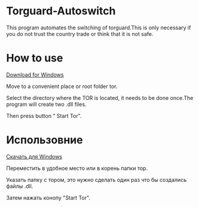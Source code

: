 # Torguard-Autoswitch
This program automates the switching of torguard.This is only necessary if you do not trust the country trade or think that it is not safe.
# How to use
[Download for Windows](https://github.com/loci456/Torguard-Autoswitch/releases/download/1/TSG.exe)

Move to a convenient place or root folder tor.

Select the directory where the TOR is located, it needs to be done once.The program will create two .dll files.

Then press button " Start Tor".

# Использовние 
[Скачать для Windows](https://github.com/loci456/Torguard-Autoswitch/releases/download/1/TSG.exe)

Переместить в удобное место или в корень папки тор.

Указать папку с тором, это нужно сделать один раз что бы создались файлы .dll.

Затем нажать конопу "Start Tor".
